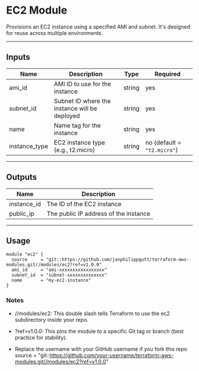 # EC2 Module

Provisions an EC2 instance using a specified AMI and subnet. It's designed for reuse across multiple environments.

---

## Inputs

| Name       | Description                                       | Type     | Required |
|------------|---------------------------------------------------|----------|----------|
| ami_id     | AMI ID to use for the instance                    | string   | yes      |
| subnet_id  | Subnet ID where the instance will be deployed     | string   | yes      |
| name       | Name tag for the instance                         | string   | yes      |
| instance_type | EC2 instance type (e.g., t2.micro)             | string   | no (default = `"t2.micro"`) |

---

## Outputs

| Name           | Description                            |
|----------------|----------------------------------------|
| instance_id    | The ID of the EC2 instance             |
| public_ip      | The public IP address of the instance  |

---

## Usage

```hcl
module "ec2" {
  source     = "git::https://github.com/janphilippgutt/terraform-aws-modules.git//modules/ec2?ref=v1.0.0"
  ami_id     = "ami-xxxxxxxxxxxxxxxxx"
  subnet_id  = "subnet-xxxxxxxxxxxxxx"
  name       = "my-ec2-instance"
}
```

### Notes

- //modules/ec2: This double slash tells Terraform to use the ec2 subdirectory inside your repo.

- ?ref=v1.0.0: This pins the module to a specific Git tag or branch (best practice for stability).

- Replace the username with your GitHub username if you fork this repo
source = "git::https://github.com/your-username/terraform-aws-modules.git//modules/ec2?ref=v1.0.0"